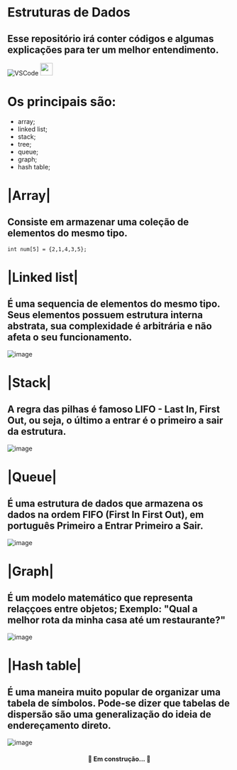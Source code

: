# Estruturas de Dados
## Esse repositório irá conter códigos e algumas explicações para ter um melhor entendimento.

![VSCode](https://img.shields.io/badge/-VSCode-007ACC?style=flat-square&logo=visual-studio-code&logoColor=white)
<img height="28" src="https://img.icons8.com/color/48/000000/c-programming.png"/>

# Os principais são:
 * array;
 * linked list;
 * stack;
 * tree;
 * queue;
 * graph;
 * hash table;

# |Array|
## Consiste em armazenar uma coleção de elementos do mesmo tipo.
  ``` 
  int num[5] = {2,1,4,3,5};
  ```
  
# |Linked list|
## É uma sequencia de elementos do mesmo tipo. Seus elementos possuem estrutura interna abstrata, sua complexidade é arbitrária e não afeta o seu funcionamento.
![image](https://user-images.githubusercontent.com/60969430/136022940-5ccdc5e3-e3d6-48ba-aea2-b9f201e0b76c.png)

# |Stack|
## A regra das pilhas é famoso LIFO - Last In, First Out, ou seja, o último a entrar é o primeiro a sair da estrutura.
![image](https://user-images.githubusercontent.com/60969430/136030794-1172e01e-72e6-4761-9695-3b0086683f32.png)

# |Queue|
## É uma estrutura de dados que armazena os dados na ordem FIFO (First In First Out), em português Primeiro a Entrar Primeiro a Sair.
![image](https://user-images.githubusercontent.com/60969430/136251932-469e35f1-e765-49a5-995b-1364c6cade12.png)

# |Graph|
## É um modelo matemático que representa relaççoes entre objetos; Exemplo: "Qual a melhor rota da minha casa até um restaurante?"
![image](https://user-images.githubusercontent.com/60969430/136384001-c70ebafc-70b4-4789-92a0-ddb0e8904258.png)

# |Hash table|
## É uma maneira muito popular de organizar uma tabela de símbolos. Pode-se dizer que tabelas de dispersão são uma generalização do ideia de endereçamento direto. 
![image](https://user-images.githubusercontent.com/60969430/136387564-48b20657-b4a4-493b-a396-482737447321.png)


<h4 align="center"> 
	 🚀 Em construção...  🚧
</h4>
